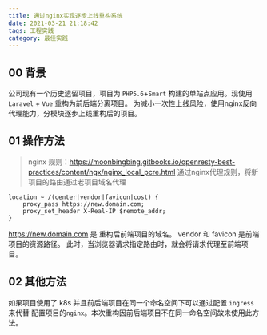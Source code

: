 ```yaml
---
title: 通过nginx实现逐步上线重构系统
date: 2021-03-21 21:18:42
tags: 工程实践
category: 最佳实践
---
```

<!-- more -->
## 00 背景
公司现有一个历史遗留项目，项目为 `PHP5.6`+`Smart` 构建的单站点应用。现使用 `Laravel` + `Vue` 重构为前后端分离项目。
为减小一次性上线风险，使用nginx反向代理能力，分模块逐步上线重构后的项目。
<!-- more -->

## 01 操作方法
> nginx 规则：https://moonbingbing.gitbooks.io/openresty-best-practices/content/ngx/nginx_local_pcre.html
通过nginx代理规则，将新项目的路由通过老项目域名代理
```
location ~ /(center|vendor|favicon|cost) {
    proxy_pass https://new.domain.com;
    proxy_set_header X-Real-IP $remote_addr;
}
```
https://new.domain.com 是 重构后前端项目的域名。 vendor 和 favicon 是前端项目的资源路径。
此时，当浏览器请求指定路由时，就会将请求代理至前端项目。
## 02 其他方法
如果项目使用了 k8s 并且前后端项目在同一个命名空间下可以通过配置 `ingress` 来代替 配置项目的`nginx`。本次重构因前后端项目不在同一命名空间故未使用此方法。
